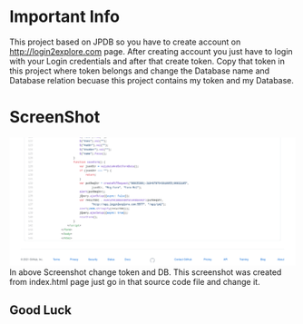# Important Info
This project based on JPDB so you have to create account on http://login2explore.com page.
After creating account you just have to login with your Login credentials and after that create token.
Copy that token in this project where token belongs and change the Database name and Database relation becuase this project contains my token and my Database.

# ScreenShot
![](sc.png)
In above Screenshot change token and DB.
This screenshot was created from index.html page just go in that source code file and change it.

## Good Luck
